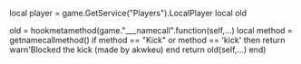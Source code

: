 local player = game.GetService("Players").LocalPlayer
local old

old = hookmetamethod(game."___namecall".function(self,...)
local method = getnamecallmethod()
if method == "Kick" or method == 'kick' then
return warn'Blocked the kick (made by akwkeu)
end
return old(self,...)
end)
